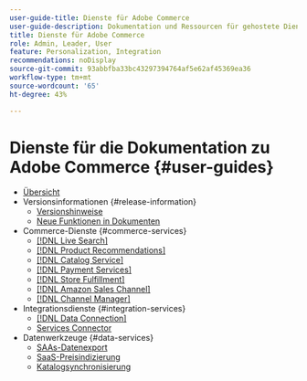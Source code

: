 ```yaml
---
user-guide-title: Dienste für Adobe Commerce
user-guide-description: Dokumentation und Ressourcen für gehostete Dienste, die erweiterte Funktionen für Adobe Commerce und Magento Open Source bieten.
title: Dienste für Adobe Commerce
role: Admin, Leader, User
feature: Personalization, Integration
recommendations: noDisplay
source-git-commit: 93abbfba33bc43297394764af5e62af45369ea36
workflow-type: tm+mt
source-wordcount: '65'
ht-degree: 43%

---
```


# Dienste für die Dokumentation zu Adobe Commerce {#user-guides}

- [Übersicht](home.md)
- Versionsinformationen {#release-information}
   - [Versionshinweise](/help/landing/release-notes-all.md)
   - [Neue Funktionen in Dokumenten](/help/landing/whats-new.md)
- Commerce-Dienste {#commerce-services}
   - [[!DNL Live Search]](https://experienceleague.adobe.com/docs/commerce-merchant-services/live-search/overview.html)
   - [[!DNL Product Recommendations]](https://experienceleague.adobe.com/docs/commerce-merchant-services/product-recommendations/guide-overview.html)
   - [[!DNL Catalog Service]](https://experienceleague.adobe.com/docs/commerce-merchant-services/catalog-service/guide-overview.html)
   - [[!DNL Payment Services]](https://experienceleague.adobe.com/docs/commerce-merchant-services/payment-services/guide-overview.html)
   - [[!DNL Store Fulfillment]](https://experienceleague.adobe.com/docs/commerce-merchant-services/store-fulfillment/guide-overview.html)
   - [[!DNL Amazon Sales Channel]](https://experienceleague.adobe.com/docs/commerce-channels/amazon/guide-overview.html)
   - [[!DNL Channel Manager]](https://experienceleague.adobe.com/docs/commerce-channels/channel-manager/guide-overview.html)
- Integrationsdienste {#integration-services}
   - [[!DNL Data Connection]](https://experienceleague.adobe.com/docs/commerce-merchant-services/data-connection/overview.html)
   - [Services Connector](/help/landing/saas.md)
- Datenwerkzeuge {#data-services}
   - [SAAs-Datenexport](https://experienceleague.adobe.com/docs/commerce-merchant-services/saas-data-export/overview.html)
   - [SaaS-Preisindizierung](https://experienceleague.adobe.com/docs/commerce-merchant-services/price-indexer/price-indexing.html)
   - [Katalogsynchronisierung](/help/landing/catalog-sync.md)





